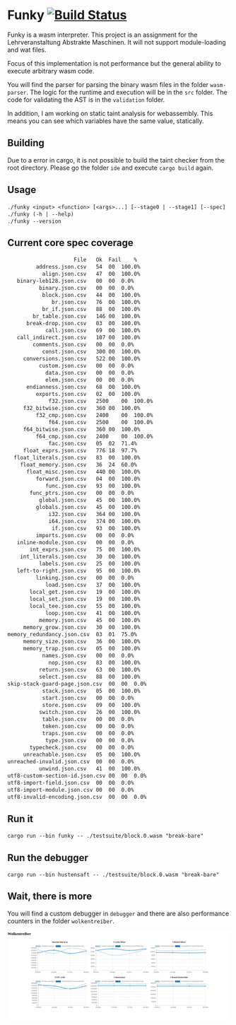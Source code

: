 # Funky [![Build Status](https://travis-ci.org/kper/funky.svg?branch=master)](https://travis-ci.org/kper/funky)

Funky is a wasm interpreter. This project is an assignment for the Lehrveranstaltung Abstrakte Maschinen. It will not support module-loading and wat files.

Focus of this implementation is not performance but the general ability to execute arbitrary wasm code.

You will find the parser for parsing the binary wasm files in the folder `wasm-parser`. The logic for the runtime and execution will be in the `src` folder. The code for validating the AST is in the `validation` folder.

In addition, I am working on static taint analysis for webassembly. This means you can see which variables have the same value, statically.

## Building

Due to a error in cargo, it is not possible to build the taint checker from the root directory. Please go the folder `ide` and execute `cargo build` again.

## Usage

```
./funky <input> <function> [<args>...] [--stage0 | --stage1] [--spec]
./funky (-h | --help)
./funky --version
```

## Current core spec coverage

~~~
                     File	Ok	Fail	%
         address.json.csv	54	00	100.0%
           align.json.csv	47	00	100.0%
   binary-leb128.json.csv	00	00	0.0%
          binary.json.csv	00	00	0.0%
           block.json.csv	44	00	100.0%
              br.json.csv	76	00	100.0%
           br_if.json.csv	88	00	100.0%
        br_table.json.csv	146	00	100.0%
      break-drop.json.csv	03	00	100.0%
            call.json.csv	69	00	100.0%
   call_indirect.json.csv	107	00	100.0%
        comments.json.csv	00	00	0.0%
           const.json.csv	300	00	100.0%
     conversions.json.csv	522	00	100.0%
          custom.json.csv	00	00	0.0%
            data.json.csv	00	00	0.0%
            elem.json.csv	00	00	0.0%
      endianness.json.csv	68	00	100.0%
         exports.json.csv	02	00	100.0%
             f32.json.csv	2500	00	100.0%
     f32_bitwise.json.csv	360	00	100.0%
         f32_cmp.json.csv	2400	00	100.0%
             f64.json.csv	2500	00	100.0%
     f64_bitwise.json.csv	360	00	100.0%
         f64_cmp.json.csv	2400	00	100.0%
             fac.json.csv	05	02	71.4%
     float_exprs.json.csv	776	18	97.7%
  float_literals.json.csv	83	00	100.0%
    float_memory.json.csv	36	24	60.0%
      float_misc.json.csv	440	00	100.0%
         forward.json.csv	04	00	100.0%
            func.json.csv	93	00	100.0%
       func_ptrs.json.csv	00	00	0.0%
          global.json.csv	45	00	100.0%
         globals.json.csv	45	00	100.0%
             i32.json.csv	364	00	100.0%
             i64.json.csv	374	00	100.0%
              if.json.csv	93	00	100.0%
         imports.json.csv	00	00	0.0%
   inline-module.json.csv	00	00	0.0%
       int_exprs.json.csv	75	00	100.0%
    int_literals.json.csv	30	00	100.0%
          labels.json.csv	25	00	100.0%
   left-to-right.json.csv	95	00	100.0%
         linking.json.csv	00	00	0.0%
            load.json.csv	37	00	100.0%
       local_get.json.csv	19	00	100.0%
       local_set.json.csv	19	00	100.0%
       local_tee.json.csv	55	00	100.0%
            loop.json.csv	41	00	100.0%
          memory.json.csv	45	00	100.0%
     memory_grow.json.csv	30	00	100.0%
memory_redundancy.json.csv	03	01	75.0%
     memory_size.json.csv	36	00	100.0%
     memory_trap.json.csv	05	00	100.0%
           names.json.csv	00	00	0.0%
             nop.json.csv	83	00	100.0%
          return.json.csv	63	00	100.0%
          select.json.csv	88	00	100.0%
skip-stack-guard-page.json.csv	00	00	0.0%
           stack.json.csv	05	00	100.0%
           start.json.csv	00	00	0.0%
           store.json.csv	09	00	100.0%
          switch.json.csv	26	00	100.0%
           table.json.csv	00	00	0.0%
           token.json.csv	00	00	0.0%
           traps.json.csv	00	00	0.0%
            type.json.csv	00	00	0.0%
       typecheck.json.csv	00	00	0.0%
     unreachable.json.csv	05	00	100.0%
unreached-invalid.json.csv	00	00	0.0%
          unwind.json.csv	41	00	100.0%
utf8-custom-section-id.json.csv	00	00	0.0%
utf8-import-field.json.csv	00	00	0.0%
utf8-import-module.json.csv	00	00	0.0%
utf8-invalid-encoding.json.csv	00	00	0.0%
~~~

## Run it

```
cargo run --bin funky -- ./testsuite/block.0.wasm "break-bare"
```

## Run the debugger

```
cargo run --bin hustensaft -- ./testsuite/block.0.wasm "break-bare"
```

## Wait, there is more

You will find a custom debugger in `debugger` and there are also performance counters in the folder `wolkentreiber`.

![Wolkentreiber](wolkentreiber.png)
